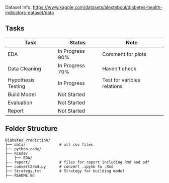 Dataset Info: https://www.kaggle.com/datasets/alexteboul/diabetes-health-indicators-dataset/data 

## Tasks 

| Task | Status | Note |
|------|--------|------|
| EDA | In Progress 90% | Comment for plots |
| Data Cleaning | In Progress 70% | Haven't check |
| Hypothesis Testing | In Progress | Test for varibles relations |
| Build Model | Not Started ||
| Evaluation | Not Started ||
| Report | Not Started ||

## Folder Structure

```
Diabetes_Prediction/
├── data/               # all csv files 
├── python_code/
├── Rcode/
│   ├── EDA/
├── report/             # files for report including Rmd and pdf
├── convert2rmd.py      # convert .ipynb to .Rmd
├── Strategy.txt        # Strategy for building model 
├── README.md

```